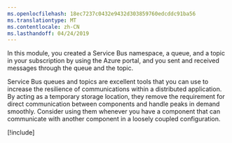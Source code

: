 ```yaml
---
ms.openlocfilehash: 18ec7237c0432e9432d303859760edcddc91ba56
ms.translationtype: MT
ms.contentlocale: zh-CN
ms.lasthandoff: 04/24/2019
---
```

In this module, you created a Service Bus namespace, a queue, and a topic in your subscription by using the Azure portal, and you sent and received messages through the queue and the topic.

Service Bus queues and topics are excellent tools that you can use to increase the resilience of communications within a distributed application. By acting as a temporary storage location, they remove the requirement for direct communication between components and handle peaks in demand smoothly. Consider using them whenever you have a component that can communicate with another component in a loosely coupled configuration.

[!include[](../../../includes/azure-sandbox-cleanup.md)]